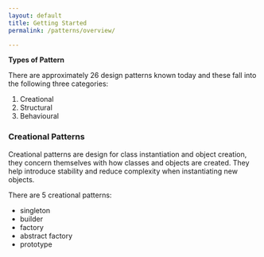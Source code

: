 ```yaml
---
layout: default
title: Getting Started
permalink: /patterns/overview/

---
```


**Types of Pattern**

There are approximately 26 design patterns known today and these fall into the following three categories:

1) Creational
2) Structural
3) Behavioural


### Creational Patterns

Creational patterns are design for class instantiation and object creation, they concern themselves with how classes and objects are created. They help introduce stability and reduce complexity when instantiating new objects.

There are 5 creational patterns:

- singleton
- builder
- factory
- abstract factory
- prototype